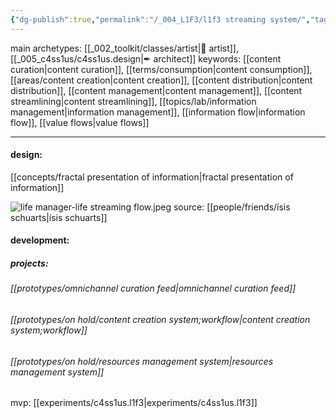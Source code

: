 ```yaml
---
{"dg-publish":true,"permalink":"/_004_L1F3/l1f3 streaming system/","tags":["project","🌱","l1f3"],"created":"2022-02-05T11:38:47.503-03:00","updated":"2024-07-24T00:29:24.310-03:00"}
---
```


main archetypes: [[_002_toolkit/classes/artist\|🎨 artist]], [[_005_c4ss1us/c4ss1us.design\|✒ architect]]
keywords: [[content curation\|content curation]], [[terms/consumption\|content consumption]], [[areas/content creation\|content creation]], [[content distribution\|content distribution]], [[content management\|content management]], [[content streamlining\|content streamlining]], [[topics/lab/information management\|information management]], [[information flow\|information flow]], [[value flows\|value flows]]

---

#### design:

[[concepts/fractal presentation of information\|fractal presentation of information]]


![life manager-life streaming flow.jpeg](/img/user/images/models%20&%20frameworks/life%20manager-life%20streaming%20flow.jpeg)
source: [[people/friends/ísis schuarts\|ísis schuarts]]

#### development:



##### projects:

###### [[prototypes/omnichannel curation feed\|omnichannel curation feed]]

###### [[prototypes/on hold/content creation system;workflow\|content creation system;workflow]]

###### [[prototypes/on hold/resources management system\|resources management system]]

mvp: [[experiments/c4ss1us.l1f3\|experiments/c4ss1us.l1f3]]